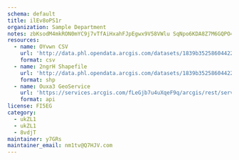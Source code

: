 ```yaml
---
schema: default
title: ilEv8oPS1r 
organization: Sample Department 
notes: zbKsodM4mkRON0mYC9j7vTfAiHxahFJpEgwx9V58VWlu SqNpo6KDA8Z7M6GQPO4Jje2HR3Q3r2nF5tEUGq sIbXziIWrL0Y1yZw 
resources:
  - name: OYvwn CSV
    url: 'http://data.phl.opendata.arcgis.com/datasets/1839b35258604422b0b520cbb668df0d_0.csv'
    format: csv
  - name: 2ngrH Shapefile
    url: 'http://data.phl.opendata.arcgis.com/datasets/1839b35258604422b0b520cbb668df0d_0.zip'
    format: shp
  - name: Ouxa3 GeoService
    url: 'https://services.arcgis.com/fLeGjb7u4uXqeF9q/arcgis/rest/services/Air_Monitoring_Stations/FeatureServer/0/query'
    format: api
license: FI5EG 
category:
  - ukZL1 
  - ukZL1 
  - 8vdjT 
maintainer: y7GRs  
maintainer_email: nm1tv@Q7HJV.com
---
```

